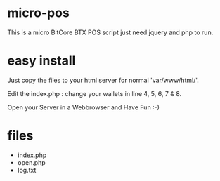 # micro-pos
This is a micro BitCore BTX POS script just need jquery and php to run.


# easy install
Just copy the files to your html server for normal 'var/www/html/'.

Edit the index.php : change your wallets in line 4, 5, 6, 7 & 8.

Open your Server in a Webbrowser and Have Fun :-)


# files
+ index.php
+ open.php
+ log.txt
